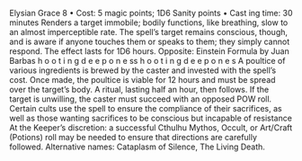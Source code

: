 Elysian Grace 8
• Cost:  5 magic points; 1D6 Sanity points
•
 Cast
ing time: 30 minutes
Renders a target immobile; bodily functions, like breathing, 
slow to an almost imperceptible rate. The spell’s target 
remains conscious, though, and is aware if anyone touches 
them or speaks to them; they simply cannot respond. The 
effect lasts for 1D6 hours.
Opposite: Einstein Formula by Juan Barbas 
h 
o 
o 
t 
i 
n 
g 
d 
e e 
p 
o 
n 
e 
ss 
h 
o 
o 
t 
i 
n 
g 
d 
e e 
p 
o 
n 
e 
s
A poultice of various ingredients is brewed by the 
caster and invested with the spell’s cost. Once made, the 
poultice is viable for 12 hours and must be spread over the 
target’s body. A ritual, lasting half an hour, then follows. 
If the target is unwilling, the caster must succeed with an 
opposed POW roll. 
Certain cults use the spell to ensure the compliance of 
their sacrifices, as well as those wanting sacrifices to be 
conscious but incapable of resistance
At the Keeper’s discretion: a successful Cthulhu Mythos, 
Occult, or Art/Craft (Potions) roll may be needed to ensure 
that directions are carefully followed.
Alternative names: Cataplasm of Silence, The Living Death.

